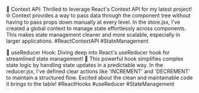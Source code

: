 🔗 Context API:
Thrilled to leverage React's Context API for my latest project! 🌐 Context provides a way to pass data through the component tree without having to pass props down manually at every level. In the store.jsx, I've created a global context to manage state effortlessly across components. This makes state management cleaner and more scalable, especially in larger applications. #ReactContextAPI #StateManagement

🔄 useReducer Hook:
Diving deep into React's useReducer hook for streamlined state management! 🎣 This powerful hook simplifies complex state logic by handling state updates in a predictable way. In the reducer.jsx, I've defined clear actions like 'INCREMENT' and 'DECREMENT' to maintain a structured flow. Excited about the clean and maintainable code it brings to the table! #ReactHooks #useReducer #StateManagement
